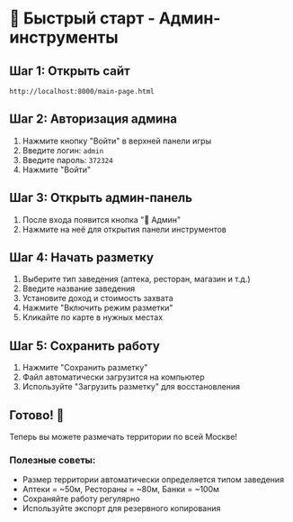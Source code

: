 # 🚀 Быстрый старт - Админ-инструменты

## Шаг 1: Открыть сайт
```
http://localhost:8000/main-page.html
```

## Шаг 2: Авторизация админа
1. Нажмите кнопку "Войти" в верхней панели игры
2. Введите логин: `admin`
3. Введите пароль: `372324`
4. Нажмите "Войти"

## Шаг 3: Открыть админ-панель
1. После входа появится кнопка "🔧 Админ"
2. Нажмите на неё для открытия панели инструментов

## Шаг 4: Начать разметку
1. Выберите тип заведения (аптека, ресторан, магазин и т.д.)
2. Введите название заведения
3. Установите доход и стоимость захвата
4. Нажмите "Включить режим разметки"
5. Кликайте по карте в нужных местах

## Шаг 5: Сохранить работу
1. Нажмите "Сохранить разметку"
2. Файл автоматически загрузится на компьютер
3. Используйте "Загрузить разметку" для восстановления

## Готово! 🎉
Теперь вы можете размечать территории по всей Москве!

### Полезные советы:
- Размер территории автоматически определяется типом заведения
- Аптеки = ~50м, Рестораны = ~80м, Банки = ~100м
- Сохраняйте работу регулярно
- Используйте экспорт для резервного копирования


